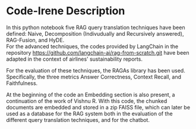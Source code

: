# Code-Irene Description  
In this python notebook five RAG query translation techniques have been defined: Naive, Decomposition (Indivudually and Recursively answered), RAG-Fusion, and HyDE.  
For the advanced techniques, the codes provided by LangChain in the repository https://github.com/langchain-ai/rag-from-scratch.git have been adapted in the context of airlines' sustainability reports.  

For the evaluation of these techniques, the RAGAs library has been used. Specifically, the three metrics Answer Correctness, Context Recall, and Faithfulness.  

At the beginning of the code an Embedding section is also present, a continuation of the work of Vishnu R. With this code, the chunked documents are embedded and stored in a zip FAISS file, which can later be used as a database for the RAG system both in the evaluation of the different query translation techniques, and for the chatbot.
